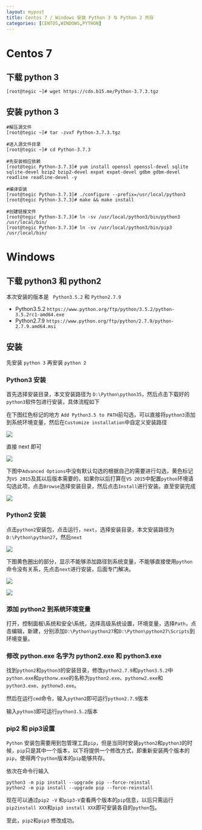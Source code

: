 ```yaml
---
layout: mypost
title: Centos 7 / Windows 安装 Python 3 与 Python 2 共存
categories: [CENTOS,WINDOWS,PYTHON]
---
```

# Centos 7
## 下载 python 3 

```
[root@tegic ~]# wget https://cdn.b15.me/Python-3.7.3.tgz
```

## 安装 python 3 

```$xslt
#解压源文件
[root@tegic ~]# tar -zvxf Python-3.7.3.tgz

#进入源文件目录
[root@tegic ~]# cd Python-3.7.3

#先安装相应依赖
[root@tegic Python-3.7.3]# yum install openssl openssl-devel sqlite sqlite-devel bzip2 bzip2-devel expat expat-devel gdbm gdbm-devel readline readline-devel -y

#编译安装
[root@tegic Python-3.7.3]# ./configure --prefix=/usr/local/python3
[root@tegic Python-3.7.3]# make && make install

#创建链接文件
[root@tegic Python-3.7.3]# ln -sv /usr/local/python3/bin/python3 /usr/local/bin/
[root@tegic Python-3.7.3]# ln -sv /usr/local/python3/bin/pip3 /usr/local/bin/
```

# Windows

## 下载 python3 和 python2 

本次安装的版本是 ` Python3.5.2` 和 `Python2.7.9`
- Python3.5.2 `https://www.python.org/ftp/python/3.5.2/python-3.5.2rc1-amd64.exe`
- Python2.7.9 `https://www.python.org/ftp/python/2.7.9/python-2.7.9.amd64.msi`

## 安装
先安装 `python 3` 再安装 `python 2`

### Python3 安装

首先选择安装目录，本文安装路径为 ` D:\Python\python35 `，然后点击下载好的 `python3`软件包进行安装，具体流程如下

在下图红色标记的地方 `Add Python3.5 to PATH`前勾选，可以直接将`python3`添加到系统环境变量，然后在`Customize installation`中自定义安装路径

![](https://wx3.sinaimg.cn/large/006LCYVcgy1g5hlrymtwnj30a006575k.jpg)

直接 next 即可

![](https://ws3.sinaimg.cn/large/006LCYVcgy1g5hltp764ij30a0065jso.jpg)

下图中`Advanced Options`中没有默认勾选的根据自己的需要进行勾选，黄色标记为`VS 2015`及其以后版本需要的，如果你以后打算在`VS 2015`中配置`python`环境请勾选此项，点击`Browse`选择安装目录，然后点击`Install`进行安装。直至安装完成

![](https://ws1.sinaimg.cn/large/006LCYVcgy1g5hluku9moj30a0065ta1.jpg)

### Python2 安装

点击`python2`安装包，点击运行，`next`，选择安装目录，本文安装路径为`D:\Python\python27`，然后`next`

![](https://ws1.sinaimg.cn/large/006LCYVcgy1g5hlwtzanjj30a008m401.jpg)

下图黄色圈出的部分，显示不能够添加路径到系统变量，不能够直接使用`python`命令没有关系，先点击`next`进行安装，后面专门解决。

![](https://wx4.sinaimg.cn/large/006LCYVcgy1g5hlx82j11j30a008m76j.jpg)

![](https://ws3.sinaimg.cn/large/006LCYVcgy1g5hlxf9ga8j30a008m74l.jpg)

### 添加 python2 到系统环境变量

 打开，控制面板\系统和安全\系统，选择高级系统设置，环境变量，选择`Path`，点击编辑，新建，分别添加`D:\Python\python27`和`D:\Python\python27\Scripts`到环境变量。
 
 
### 修改 python.exe 名字为 python2.exe 和 python3.exe
 
找到`python2`和`python3`的安装目录，修改`python2.7.9`和`python3.5.2`中`python.exe`和`pythonw.exe`的名称为`python2.exe`、`pythonw2.exe`和`python3.exe`、`pythonw3.exe`。
 
然后在运行`cmd`命令，输入`python2`即可运行`python2.7.9`版本
 
输入`python3`即可运行`python3.5.2`版本
 
### pip2 和 pip3设置
 
`Python` 安装包需要用到包管理工具`pip`，但是当同时安装`python2`和`python3`的时候，`pip`只是其中一个版本，以下将提供一个修改方式，即重新安装两个版本的`pip`，使得两个`python`版本的`pip`能够共存。

依次在命令行输入

```angular2
python3 -m pip install --upgrade pip --force-reinstal
python2 -m pip install --upgrade pip --force-reinstall
```

现在可以通过`pip2 -V` 和`pip3-V`查看两个版本的`pip`信息，以后只需运行`pip2install XXX`和`pip3 install XXX`即可安装各自的`python`包。

至此，`pip2`和`pip3` 修改成功。